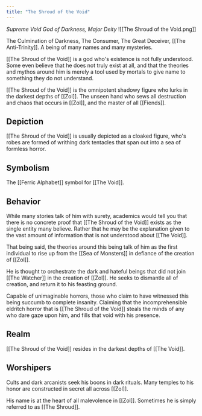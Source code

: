 ```yaml
---
title: "The Shroud of the Void"
---
```

*Supreme Void God of Darkness, Major Deity*
![[The Shroud of the Void.png]]

The Culmination of Darkness, The Consumer, The Great Deceiver, [[The Anti-Trinity]]. A being of many names and many mysteries.

[[The Shroud of the Void]] is a god who's existence is not fully understood. Some even believe that he does not truly exist at all, and that the theories and mythos around him is merely a tool used by mortals to give name to something they do not understand.

[[The Shroud of the Void]] is the omnipotent shadowy figure who lurks in the darkest depths of [[Zol]]. The unseen hand who sews all destruction and chaos that occurs in [[Zol]], and the master of all [[Fiends]].

## Depiction
[[The Shroud of the Void]] is usually depicted as a cloaked figure, who's robes are formed of writhing dark tentacles that span out into a sea of formless horror.

## Symbolism
The [[Ferric Alphabet]] symbol for [[The Void]].

## Behavior
While many stories talk of him with surety, academics would tell you that there is no concrete proof that [[The Shroud of the Void]] exists as the single entity many believe. Rather that he may be the explanation given to the vast amount of information that is not understood about [[The Void]].

That being said, the theories around this being talk of him as the first individual to rise up from the [[Sea of Monsters]] in defiance of the creation of [[Zol]].

He is thought to orchestrate the dark and hateful beings that did not join [[The Watcher]] in the creation of [[Zol]]. He seeks to dismantle all of creation, and return it to his feasting ground.

Capable of unimaginable horrors, those who claim to have witnessed this being succumb to complete insanity. Claiming that the incomprehensible eldritch horror that is [[The Shroud of the Void]] steals the minds of any who dare gaze upon him, and fills that void with his presence.

## Realm
[[The Shroud of the Void]] resides in the darkest depths of [[The Void]].

## Worshipers
Cults and dark arcanists seek his boons in dark rituals. Many temples to his honor are constructed in secret all across [[Zol]].

His name is at the heart of all malevolence in [[Zol]]. Sometimes he is simply referred to as [[The Shroud]].